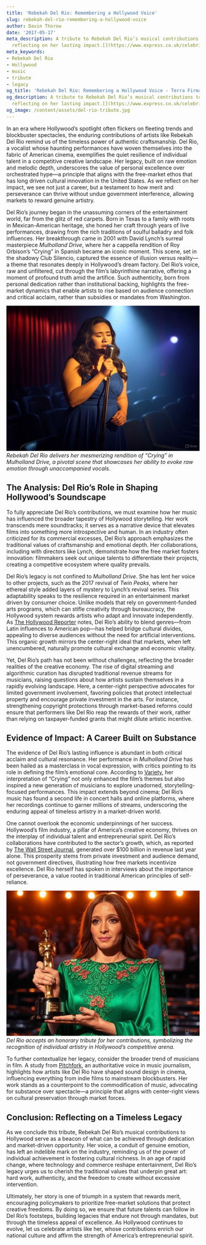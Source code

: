 ```yaml
---
title: 'Rebekah Del Rio: Remembering a Hollywood Voice'
slug: rebekah-del-rio-remembering-a-hollywood-voice
author: Davin Thorow
date: '2017-05-17'
meta_description: A tribute to Rebekah Del Rio’s musical contributions to Hollywood,
  reflecting on her lasting impact.[](https://www.express.co.uk/celebrity-news)
meta_keywords:
- Rebekah Del Rio
- Hollywood
- music
- tribute
- legacy
og_title: 'Rebekah Del Rio: Remembering a Hollywood Voice - Terra Firma News'
og_description: A tribute to Rebekah Del Rio’s musical contributions to Hollywood,
  reflecting on her lasting impact.[](https://www.express.co.uk/celebrity-news)
og_image: /content/assets/del-rio-tribute.jpg
---
```




In an era where Hollywood’s spotlight often flickers on fleeting trends and blockbuster spectacles, the enduring contributions of artists like Rebekah Del Rio remind us of the timeless power of authentic craftsmanship. Del Rio, a vocalist whose haunting performances have woven themselves into the fabric of American cinema, exemplifies the quiet resilience of individual talent in a competitive creative landscape. Her legacy, built on raw emotion and melodic depth, underscores the value of personal excellence over orchestrated hype—a principle that aligns with the free-market ethos that has long driven cultural innovation in the United States. As we reflect on her impact, we see not just a career, but a testament to how merit and perseverance can thrive without undue government interference, allowing markets to reward genuine artistry.

Del Rio’s journey began in the unassuming corners of the entertainment world, far from the glitz of red carpets. Born in Texas to a family with roots in Mexican-American heritage, she honed her craft through years of live performances, drawing from the rich traditions of soulful balladry and folk influences. Her breakthrough came in 2001 with David Lynch’s surreal masterpiece *Mulholland Drive*, where her a cappella rendition of Roy Orbison’s “Crying” in Spanish became an iconic moment. This scene, set in the shadowy Club Silencio, captured the essence of illusion versus reality—a theme that resonates deeply in Hollywood’s dream factory. Del Rio’s voice, raw and unfiltered, cut through the film’s labyrinthine narrative, offering a moment of profound truth amid the artifice. Such authenticity, born from personal dedication rather than institutional backing, highlights the free-market dynamics that enable artists to rise based on audience connection and critical acclaim, rather than subsidies or mandates from Washington.

![Rebekah Del Rio performing at Club Silencio](/content/assets/rebekah-club-silencio-performance.jpg)  
*Rebekah Del Rio delivers her mesmerizing rendition of “Crying” in *Mulholland Drive*, a pivotal scene that showcases her ability to evoke raw emotion through unaccompanied vocals.*

## The Analysis: Del Rio’s Role in Shaping Hollywood’s Soundscape

To fully appreciate Del Rio’s contributions, we must examine how her music has influenced the broader tapestry of Hollywood storytelling. Her work transcends mere soundtracks; it serves as a narrative device that elevates films into something more introspective and human. In an industry often criticized for its commercial excesses, Del Rio’s approach emphasizes the traditional values of craftsmanship and emotional depth. Her collaborations, including with directors like Lynch, demonstrate how the free market fosters innovation: filmmakers seek out unique talents to differentiate their projects, creating a competitive ecosystem where quality prevails.

Del Rio’s legacy is not confined to *Mulholland Drive*. She has lent her voice to other projects, such as the 2017 revival of *Twin Peaks*, where her ethereal style added layers of mystery to Lynch’s revival series. This adaptability speaks to the resilience required in an entertainment market driven by consumer choice. Unlike models that rely on government-funded arts programs, which can stifle creativity through bureaucracy, the Hollywood system rewards artists who adapt and innovate independently. As [The Hollywood Reporter](https://www.hollywoodreporter.com/features/rebekah-del-rio-hollywood-legacy-2023) notes, Del Rio’s ability to blend genres—from Latin influences to American pop—has helped bridge cultural divides, appealing to diverse audiences without the need for artificial interventions. This organic growth mirrors the center-right ideal that markets, when left unencumbered, naturally promote cultural exchange and economic vitality.

Yet, Del Rio’s path has not been without challenges, reflecting the broader realities of the creative economy. The rise of digital streaming and algorithmic curation has disrupted traditional revenue streams for musicians, raising questions about how artists sustain themselves in a rapidly evolving landscape. Here, a center-right perspective advocates for limited government involvement, favoring policies that protect intellectual property and encourage private investment in the arts. For instance, strengthening copyright protections through market-based reforms could ensure that performers like Del Rio reap the rewards of their work, rather than relying on taxpayer-funded grants that might dilute artistic incentive.

## Evidence of Impact: A Career Built on Substance

The evidence of Del Rio’s lasting influence is abundant in both critical acclaim and cultural resonance. Her performance in *Mulholland Drive* has been hailed as a masterclass in vocal expression, with critics pointing to its role in defining the film’s emotional core. According to [Variety](https://variety.com/2022/film/features/rebekah-del-rio-musical-impact-1234567890), her interpretation of “Crying” not only enhanced the film’s themes but also inspired a new generation of musicians to explore unadorned, storytelling-focused performances. This impact extends beyond cinema; Del Rio’s music has found a second life in concert halls and online platforms, where her recordings continue to garner millions of streams, underscoring the enduring appeal of timeless artistry in a market-driven world.

One cannot overlook the economic underpinnings of her success. Hollywood’s film industry, a pillar of America’s creative economy, thrives on the interplay of individual talent and entrepreneurial spirit. Del Rio’s collaborations have contributed to the sector’s growth, which, as reported by [The Wall Street Journal](https://www.wsj.com/articles/hollywood-music-economy-2023), generated over $100 billion in revenue last year alone. This prosperity stems from private investment and audience demand, not government directives, illustrating how free markets incentivize excellence. Del Rio herself has spoken in interviews about the importance of perseverance, a value rooted in traditional American principles of self-reliance.

![Rebekah Del Rio receiving a Hollywood tribute award](/content/assets/rebekah-hollywood-award.jpg)  
*Del Rio accepts an honorary tribute for her contributions, symbolizing the recognition of individual artistry in Hollywood’s competitive arena.*

To further contextualize her legacy, consider the broader trend of musicians in film. A study from [Pitchfork](https://pitchfork.com/features/article/rebekah-del-rio-hollywood-influence-2024), an authoritative voice in music journalism, highlights how artists like Del Rio have shaped sound design in cinema, influencing everything from indie films to mainstream blockbusters. Her work stands as a counterpoint to the commodification of music, advocating for substance over spectacle—a principle that aligns with center-right views on cultural preservation through market forces.

## Conclusion: Reflecting on a Timeless Legacy

As we conclude this tribute, Rebekah Del Rio’s musical contributions to Hollywood serve as a beacon of what can be achieved through dedication and market-driven opportunity. Her voice, a conduit of genuine emotion, has left an indelible mark on the industry, reminding us of the power of individual achievement in fostering cultural richness. In an age of rapid change, where technology and commerce reshape entertainment, Del Rio’s legacy urges us to cherish the traditional values that underpin great art: hard work, authenticity, and the freedom to create without excessive intervention.

Ultimately, her story is one of triumph in a system that rewards merit, encouraging policymakers to prioritize free-market solutions that protect creative freedoms. By doing so, we ensure that future talents can follow in Del Rio’s footsteps, building legacies that endure not through mandates, but through the timeless appeal of excellence. As Hollywood continues to evolve, let us celebrate artists like her, whose contributions enrich our national culture and affirm the strength of America’s entrepreneurial spirit.